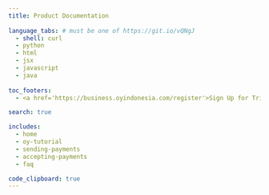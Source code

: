 ```yaml
---
title: Product Documentation
  
language_tabs: # must be one of https://git.io/vQNgJ
  - shell: curl
  - python
  - html
  - jsx
  - javascript
  - java
  
toc_footers:
  - <a href='https://business.oyindonesia.com/register'>Sign Up for Trial</a>

search: true

includes:
  - home
  - oy-tutorial
  - sending-payments
  - accepting-payments
  - faq

code_clipboard: true
---
```


